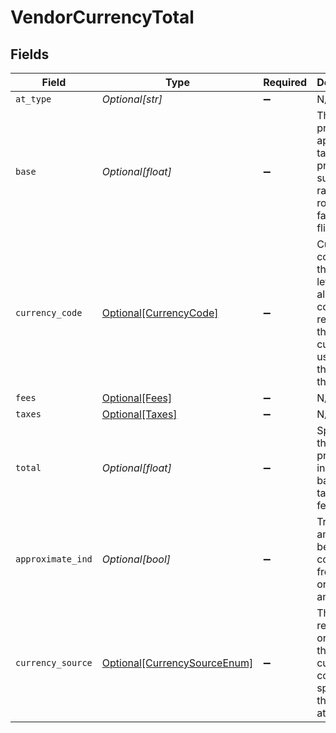 # VendorCurrencyTotal


## Fields

| Field                                                                                                                 | Type                                                                                                                  | Required                                                                                                              | Description                                                                                                           | Example                                                                                                               |
| --------------------------------------------------------------------------------------------------------------------- | --------------------------------------------------------------------------------------------------------------------- | --------------------------------------------------------------------------------------------------------------------- | --------------------------------------------------------------------------------------------------------------------- | --------------------------------------------------------------------------------------------------------------------- |
| `at_type`                                                                                                             | *Optional[str]*                                                                                                       | :heavy_minus_sign:                                                                                                    | N/A                                                                                                                   |                                                                                                                       |
| `base`                                                                                                                | *Optional[float]*                                                                                                     | :heavy_minus_sign:                                                                                                    | The price prior to all applicable taxes of a product such as the rate for a room or fare for a flight.                | 120.2                                                                                                                 |
| `currency_code`                                                                                                       | [Optional[CurrencyCode]](../../models/shared/currencycode.md)                                                         | :heavy_minus_sign:                                                                                                    | Currency codes are the three-letter alphabetic codes that represent the various currencies used throughout the world. |                                                                                                                       |
| `fees`                                                                                                                | [Optional[Fees]](../../models/shared/fees.md)                                                                         | :heavy_minus_sign:                                                                                                    | N/A                                                                                                                   |                                                                                                                       |
| `taxes`                                                                                                               | [Optional[Taxes]](../../models/shared/taxes.md)                                                                       | :heavy_minus_sign:                                                                                                    | N/A                                                                                                                   |                                                                                                                       |
| `total`                                                                                                               | *Optional[float]*                                                                                                     | :heavy_minus_sign:                                                                                                    | Specifies the total price including base + taxes + fees                                                               | 30.13                                                                                                                 |
| `approximate_ind`                                                                                                     | *Optional[bool]*                                                                                                      | :heavy_minus_sign:                                                                                                    | True if this amount has been converted from the original amount                                                       | true                                                                                                                  |
| `currency_source`                                                                                                     | [Optional[CurrencySourceEnum]](../../models/shared/currencysourceenum.md)                                             | :heavy_minus_sign:                                                                                                    | The system requesting or returning the currency code specified in the attribute                                       |                                                                                                                       |